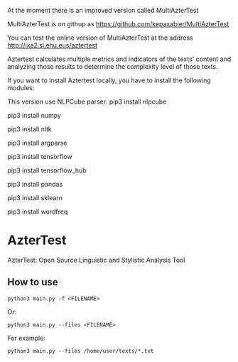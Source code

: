 At the moment there is an improved version called MultiAzterTest

MultiAzterTest is on githup as https://github.com/kepaxabier/MultiAzterTest

You can test the online version of MultiAzterTest at the address http://ixa2.si.ehu.eus/aztertest

Aztertest calculates multiple metrics and indicators of the texts' content and analyzing those results to determine the complexity level of those texts.

If you want to install Aztertest locally, you have to install the following modules:

This version use NLPCube parser:
pip3 install nlpcube

pip3 install numpy

pip3 install nltk

pip3 install argparse

pip3 install tensorflow

pip3 install tensorflow_hub

pip3 install pandas

pip3 install sklearn

pip3 install wordfreq


# AzterTest
AzterTest: Open Source Linguistic and Stylistic Analysis Tool

## How to use

```
python3 main.py -f <FILENAME>
```
Or:
```
python3 main.py --files <FILENAME>
```

For example:
```
python3 main.py --files /home/user/texts/*.txt
```
